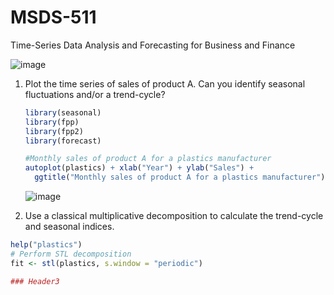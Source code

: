 # MSDS-511
Time-Series Data Analysis and Forecasting for Business and Finance

![image](https://github.com/user-attachments/assets/793e0ac6-28e1-4a1e-bc76-f67142be180f)


1. Plot the time series of sales of product A. Can you identify seasonal fluctuations and/or a trend-cycle?
    
    ```r
    library(seasonal)
    library(fpp)
    library(fpp2)
    library(forecast)
    
    #Monthly sales of product A for a plastics manufacturer
    autoplot(plastics) + xlab("Year") + ylab("Sales") +
      ggtitle("Monthly sales of product A for a plastics manufacturer")
    ```
   ![image](https://github.com/user-attachments/assets/7f95fa21-1567-47a2-bd49-65b887a8890f)

2. Use a classical multiplicative decomposition to calculate the trend-cycle and seasonal indices.
  ```r
  help("plastics")
# Perform STL decomposition
fit <- stl(plastics, s.window = "periodic")

### Header3
